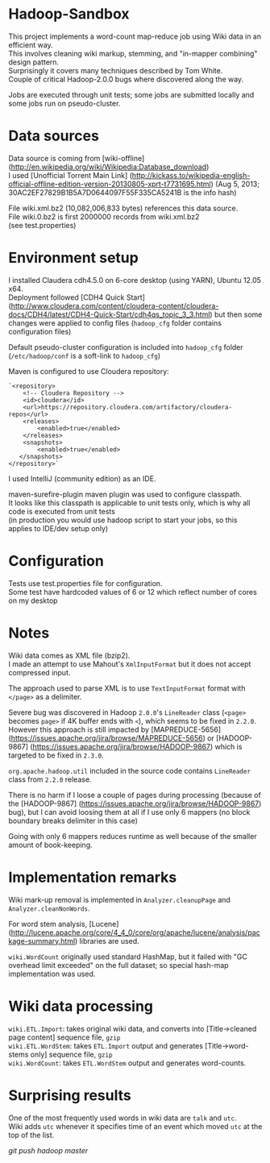 Hadoop-Sandbox
==============

This project implements a word-count map-reduce job using Wiki data in an efficient way.  
This involves cleaning wiki markup, stemming, and "in-mapper combining" design pattern.  
Surprisingly it covers many techniques described by Tom White.  
Couple of critical Hadoop-2.0.0 bugs where discovered along the way.  

Jobs are executed through unit tests; some jobs are submitted locally and some jobs run on pseudo-cluster.


Data sources
============

Data source is coming from [wiki-offline] (http://en.wikipedia.org/wiki/Wikipedia:Database_download)  
I used [Unofficial Torrent Main Link] (http://kickass.to/wikipedia-english-official-offline-edition-version-20130805-xprt-t7731695.html)
(Aug 5, 2013; 30AC2EF27829B1B5A7D0644097F55F335CA5241B is the info hash)

File wiki.xml.bz2 (10,082,006,833 bytes) references this data source.  
File wiki.0.bz2 is first 2000000 records from wiki.xml.bz2  
(see test.properties)



Environment setup
=================

I installed Claudera cdh4.5.0 on 6-core desktop (using YARN), Ubuntu 12.05 x64.  
Deployment followed [CDH4 Quick Start] (http://www.cloudera.com/content/cloudera-content/cloudera-docs/CDH4/latest/CDH4-Quick-Start/cdh4qs_topic_3_3.html)
but then some changes were applied to config files (`hadoop_cfg` folder contains configuration files)

Default pseudo-cluster configuration is included into `hadoop_cfg` folder (`/etc/hadoop/conf` is a soft-link to `hadoop_cfg`)

Maven is configured to use Cloudera repository:

    `<repository>
        <!-- Cloudera Repository -->
        <id>cloudera</id>
        <url>https://repository.cloudera.com/artifactory/cloudera-repos</url>
        <releases>
            <enabled>true</enabled>
        </releases>
        <snapshots>
            <enabled>true</enabled>
       </snapshots>
    </repository>`


I used IntelliJ (community edition) as an IDE.

maven-surefire-plugin maven plugin was used to configure classpath.  
It looks like this classpath is applicable to unit tests only, which is why all code is executed from unit tests  
(in production you would use hadoop script to start your jobs, so this applies to IDE/dev setup only)


Configuration
=============
Tests use test.properties file for configuration.  
Some test have hardcoded values of 6 or 12 which reflect number of cores on my desktop


Notes
=====

Wiki data comes as XML file (bzip2).  
I made an attempt to use Mahout's `XmlInputFormat` but it does not accept compressed input.

The approach used to parse XML is to use `TextInputFormat` format with `</page>` as a delimiter.

Severe bug was discovered in Hadoop `2.0.0`'s `LineReader` class (`<page>` becomes `page>` if 4K buffer ends with `<`),
which seems to be fixed in `2.2.0`. However this approach is still impacted by [MAPREDUCE-5656]
(https://issues.apache.org/jira/browse/MAPREDUCE-5656) or [HADOOP-9867]
(https://issues.apache.org/jira/browse/HADOOP-9867) which is targeted to be fixed in `2.3.0`.

`org.apache.hadoop.util` included in the source code contains `LineReader` class from `2.2.0` release.

There is no harm if I loose a couple of pages during processing (because of the [HADOOP-9867]
(https://issues.apache.org/jira/browse/HADOOP-9867) bug),
but I can avoid loosing them at all if I use only 6 mappers (no block boundary breaks delimiter in this case)

Going with only 6 mappers reduces runtime as well because of the smaller amount of book-keeping.


Implementation remarks
======================
Wiki mark-up removal is implemented in `Analyzer.cleanupPage` and `Analyzer.cleanNonWords`.

For word stem analysis, [Lucene] (http://lucene.apache.org/core/4_4_0/core/org/apache/lucene/analysis/package-summary.html)
libraries are used.

`wiki.WordCount` originally used standard HashMap, but it failed with "GC overhead limit exceeded" on the full dataset;
so special hash-map implementation was used.




Wiki data processing
====================

`wiki.ETL.Import`: takes original wiki data, and converts into [Title->cleaned page content] sequence file, `gzip`  
`wiki.ETL.WordStem`: takes `ETL.Import` output and generates [Title->word-stems only] sequence file, `gzip`  
`wiki.WordCount`: takes `ETL.WordStem` output and generates word-counts.  


Surprising results
==================
One of the most frequently used words in wiki data are `talk` and `utc`.     
Wiki adds `utc` whenever it specifies time of an event which moved `utc` at the top of the list.


*git push hadoop master*












